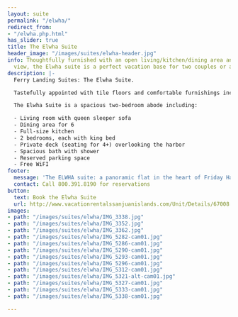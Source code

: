 ```yaml
---
layout: suite
permalink: "/elwha/"
redirect_from:
- "/elwha.php.html"
has_slider: true
title: The Elwha Suite
header_image: "/images/suites/elwha-header.jpg"
info: Thoughtfully furnished with an open living/kitchen/dining area and spectacular
  view, the Elwha suite is a perfect vacation base for two couples or a family.
description: |-
  Ferry Landing Suites: The Elwha Suite.

  Tastefully appointed with tile floors and comfortable furnishings including a full-sized sofa, this large suite is perfect for two couples or a family.

  The Elwha Suite is a spacious two-bedroom abode including:

  - Living room with queen sleeper sofa
  - Dining area for 6
  - Full-size kitchen
  - 2 bedrooms, each with king bed
  - Private deck (seating for 4+) overlooking the harbor
  - Spacious bath with shower
  - Reserved parking space
  - Free WiFI
footer:
  message: 'The ELWHA suite: a panoramic flat in the heart of Friday Harbor'
  contact: Call 800.391.8190 for reservations
button:
  text: Book the Elwha Suite
  url: http://www.vacationrentalssanjuanislands.com/Unit/Details/67008
images:
- path: "/images/suites/elwha/IMG_3338.jpg"
- path: "/images/suites/elwha/IMG_3352.jpg"
- path: "/images/suites/elwha/IMG_3362.jpg"
- path: "/images/suites/elwha/IMG_5282-cam01.jpg"
- path: "/images/suites/elwha/IMG_5286-cam01.jpg"
- path: "/images/suites/elwha/IMG_5290-cam01.jpg"
- path: "/images/suites/elwha/IMG_5293-cam01.jpg"
- path: "/images/suites/elwha/IMG_5296-cam01.jpg"
- path: "/images/suites/elwha/IMG_5312-cam01.jpg"
- path: "/images/suites/elwha/IMG_5321-alt-cam01.jpg"
- path: "/images/suites/elwha/IMG_5327-cam01.jpg"
- path: "/images/suites/elwha/IMG_5333-cam01.jpg"
- path: "/images/suites/elwha/IMG_5338-cam01.jpg"

---
```

